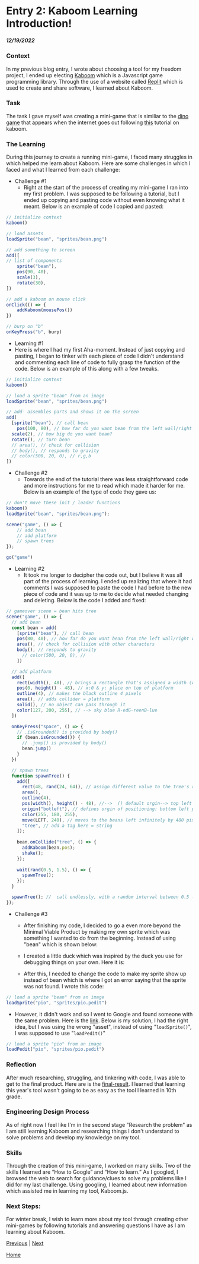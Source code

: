 # Entry 2: Kaboom Learning Introduction!
##### 12/19/2022

### Context
In my previous blog entry, I wrote about choosing a tool for my freedom project, I ended up electing [Kaboom](https://kaboomjs.com) which is a Javascript game programming library. Through the use of a website called [Replit](https://replit.com) which is used to create and share software, I learned about Kaboom.  

### Task
The task I gave myself was creating a mini-game that is similiar to the [dino game](https://kaboomjs.com) that appears when the internet goes out following [this](https://kaboomjs.com/doc/intro) tutorial on kaboom. 

### The Learning 
During this journey to create a running mini-game, I faced many struggles in which helped me learn about Kaboom. Here are some challenges in which I faced and what I learned from each challenge:

* Challenge #1
  * Right at the start of the process of creating my mini-game I ran into my first problem. I was supposed to be following a tutorial, but I ended up copying and pasting code without even knowing what it meant. Below is an example of code I copied and pasted:
```js
// initialize context
kaboom()

// load assets
loadSprite("bean", "sprites/bean.png")

// add something to screen
add([
// list of components
    sprite("bean"),
    pos(90, 40),
    scale(3),
    rotate(30),
])

// add a kaboom on mouse click
onClick(() => {
	addKaboom(mousePos())
})

// burp on "b"
onKeyPress("b", burp)
```

* Learning #1
 * Here is where I had my first Aha-moment. Instead of just copying and pasting, I began to tinker with each piece of code I didn't understand and commenting each line of code to fully grasp the function of the code. Below is an example of this along with a few tweaks. 

```js
// initialize context
kaboom()

// load a sprite "bean" from an image
loadSprite("bean", "sprites/bean.png")

// add- assembles parts and shows it on the screen
add(
  [sprite("bean"), // call bean
	pos(100, 80), // how far do you want bean from the left wall/right wall
  scale(2), // how big do you want bean?
  rotate(), // turn bean
  // area(), // check for collision
  // body(), // responds to gravity
  // color(500, 20, 0), // r,g,b
])
```

* Challenge #2
  * Towards the end of the tutorial there was less straightforward code and more instructions for me to read which made it harder for me. Below is an example of the type of code they gave us:

```js
// don't move these init / loader functions
kaboom()
loadSprite("bean", "sprites/bean.png");

scene("game", () => {
    // add bean
    // add platform
    // spawn trees
});

go("game")
``` 

* Learning #2
  * It took me longer to decipher the code out, but I believe it was all part of the process of learning. I ended up realizing that where it had comments I was supposed to paste the code I had before to the new piece of code and it was up to me to decide what needed changing and deleting. Below is the code I added and fixed:

```js
// gameover scene = bean hits tree
scene("game", () => {
  // add bean
  const bean = add(
    [sprite("bean"), // call bean
    pos(80, 40), // how far do you want bean from the left wall/right wall (x,y)
    area(), // check for collision with other characters
    body(), // responds to gravity
      // color(500, 20, 0), // 
    ])

  // add platform
  add([
    rect(width(), 48), // brings a rectangle that's assigned a width (width of the game) and a height (pixels)
    pos(0, height() - 48), // x:0 & y: place on top of platform  
    outline(4), // makes the black outline 4 pixels
    area(), // adds collider = platform
    solid(), // no object can pass through it
    color(127, 200, 255), // --> sky blue R-edG-reenB-lue 
  ])

  onKeyPress("space", () => {
    // .isGrounded() is provided by body()
    if (bean.isGrounded()) {
      // .jump() is provided by body()
      bean.jump()
    }
  })

  // spawn trees
  function spawnTree() {
    add([
      rect(48, rand(24, 64)), // assign different value to the tree's rect height  	
      area(),
      outline(4),
      pos(width(), height() - 48), //-->  () default orgin--> top left point of shape
      origin("botleft"), // defines orgin of positioning: bottom left point b/c we want it to be above the platform
      color(255, 180, 255),
      move(LEFT, 240), // moves to the beans left infinitely by 480 pixels per second
      "tree", // add a tag here = string
    ]);
    
    bean.onCollide("tree", () => {
      addKaboom(bean.pos);
      shake();
    });
    
    wait(rand(0.5, 1.5), () => {
      spawnTree();
    });
  }

  spawnTree(); //  call endlessly, with a random interval between 0.5 - 1.5 seconds each time
});
```

* Challenge #3
  * After finishing my code, I decided to go a even more beyond the Minimal Viable Product by making my own sprite which was something I wanted to do from the beginning. Instead of using "bean" which is shown below:

  * I created a little duck which was inspired by the duck you use for debugging things on your own. Here it is: 

  * After this, I needed to change the code to make my sprite show up instead of bean which is where I got an error saying that the sprite was not found. I wrote this code:

```js
// load a sprite "bean" from an image
loadSprite("pio", "sprites/pio.pedit")
```
* However, it didn't work and so I went to Google and found someone with the same problem. Here is the [link](https://replit.com/talk/ask/Kaboom-is-confusing/145958). Below is my solution, I had the right idea, but I was using the wrong "asset", instead of using "`loadSprite()`", I was supposed to use "`loadPedit()`"

```js
// load a sprite "pio" from an image
loadPedit("pio", "sprites/pio.pedit")
```

### Reflection
After much researching, struggling, and tinkering with code, I was able to get to the final product. Here are is the [final-result](https://replit.com/@wendyb8188/Kaboom-Tinkeren?v=1). I learned that learning this year's tool wasn't going to be as easy as the tool I learned in 10th grade. 

### Engineering Design Process 
As of right now I feel like I'm in the second stage "Research the problem" as I am still learning Kaboom and researching things I don't understand to solve problems and develop my knowledge on my tool. 

### Skills
Through the creation of this mini-game, I worked on many skills. Two of the skills I learned are “How to Google” and “How to learn.” As I googled, I browsed the web to search for guidance/clues to solve my problems like I did for my last challenge. Using googling, I learned about new information which assisted me in learning my tool, Kaboom.js.

### Next Steps: 
For winter break, I wish to learn more about my tool through creating other mini-games by following tutorials and answering questions I have as I am learning about Kaboom.  


[Previous](entry01.md) | [Next](entry03.md)

[Home](../README.md)
